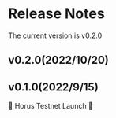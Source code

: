 # Release Notes

The current version is  v0.2.0

## v0.2.0(2022/10/20)



## v0.1.0(2022/9/15)
🚀 Horus Testnet Launch 🚀


